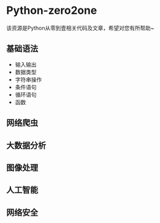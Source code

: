 # Python-zero2one
该资源是Python从零到壹相关代码及文章，希望对您有所帮助~

## 基础语法
- 输入输出
- 数据类型
- 字符串操作
- 条件语句
- 循环语句
- 函数

## 网络爬虫

## 大数据分析

## 图像处理

## 人工智能

## 网络安全

